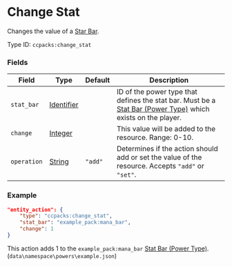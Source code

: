 # Change Stat

Changes the value of a [Star Bar](../power_types/stat_bar.md).

Type ID: `ccpacks:change_stat`

### Fields

Field  | Type | Default | Description
-------|------|---------|-------------
`stat_bar` | [Identifier](../data_types/identifier.md) | | ID of the power type that defines the stat bar. Must be a [Stat Bar (Power Type)](../power_types/stat_bar.md) which exists on the player.
`change` | [Integer](../data_types/integer.md) | | This value will be added to the resource. Range: 0-10.
`operation` | [String](../data_types/string.md) | `"add"` | Determines if the action should add or set the value of the resource. Accepts `"add"` or `"set"`.

### Example
```json
"entity_action": {
    "type": "ccpacks:change_stat",
    "stat_bar": "example_pack:mana_bar",
    "change": 1
}
```
This action adds 1 to the `example_pack:mana_bar` [Stat Bar (Power Type)](../power_types/stat_bar.md). (`data\namespace\powers\example.json`)
